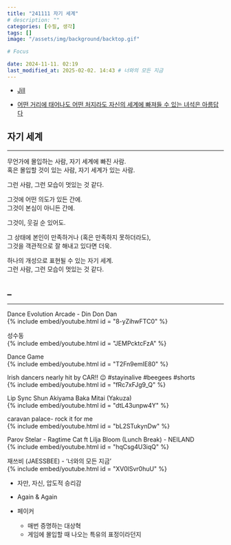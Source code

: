 ```yaml
---
title: "241111 자기 세계"
# description: ""
categories: [수필, 생각]
tags: []
image: "/assets/img/background/backtop.gif"

# Focus

date: 2024-11-11. 02:19
last_modified_at: 2025-02-02. 14:43 # 너와의 모든 지금
---
```


- [Jill](https://x.com/lanxcer/status/1332376282907037696)

- [어떤 거리에 태어나도 어떤 처지라도 자신의 세계에 빠져들 수 있는 녀석은 아름답다](https://x.com/3_zzw/status/1639202023500562432)

## 자기 세계

---

무언가에 몰입하는 사람, 자기 세계에 빠진 사람.  
혹은 몰입할 것이 있는 사람, 자기 세계가 있는 사람.  

그런 사람, 그런 모습이 멋있는 것 같다.  

그것에 어떤 의도가 있든 간에.  
그것이 본심이 아니든 간에.  

그것이, 웃길 순 있어도.  

그 상태에 본인이 만족하거나 (혹은 만족하지 못하더라도),  
그것을 객관적으로 잘 해내고 있다면 더욱.  

하나의 개성으로 표현될 수 있는 자기 세계.  
그런 사람, 그런 모습이 멋있는 것 같다.  

## _

---

Dance Evolution Arcade - Din Don Dan  
{% include embed/youtube.html id = "8-yZihwFTC0" %}

성수동  
{% include embed/youtube.html id = "JEMPcktcFzA" %}

Dance Game  
{% include embed/youtube.html id = "T2Fn9emIE80" %}

Irish dancers nearly hit by CAR!! 😉 #stayinalive #beegees #shorts  
{% include embed/youtube.html id = "fRc7xFJg9_Q" %}

Lip Sync Shun Akiyama Baka Mitai (Yakuza)  
{% include embed/youtube.html id = "dtL43unpw4Y" %}

caravan palace- rock it for me  
{% include embed/youtube.html id = "bL2STukynDw" %}

Parov Stelar - Ragtime Cat ft Lilja Bloom (Lunch Break) - NEILAND  
{% include embed/youtube.html id = "hqCsg4U3iqQ" %}

재쓰비 (JAESSBEE) - ‘너와의 모든 지금’  
{% include embed/youtube.html id = "XV0lSvr0huU" %}

- 자만, 자신, 압도적 승리감

- Again & Again

- 페이커
  - 매번 증명하는 대상혁
  - 게임에 몰입할 때 나오는 특유의 표정이라던지
